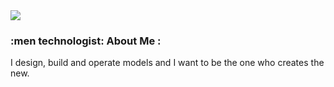 <img src=https://github.com/UFOjw/UFOjw/assets/95556055/acd2ee72-a691-407d-adbd-edc363247cb2>

### :men technologist: About Me :
I design, build and operate models and I want to be the one who creates the new.
